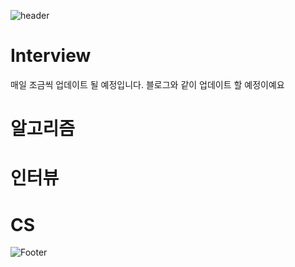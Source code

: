 ![header](https://capsule-render.vercel.app/api?type=egg&color=auto&height=200&section=header&text=주니어개발자인터뷰준비&fontSize=25)


# Interview

매일 조금씩 업데이트 될 예정입니다.
블로그와 같이 업데이트 할 예정이예요

# 알고리즘

# 인터뷰

# CS

![Footer](https://capsule-render.vercel.app/api?type=waving&color=auto&height=200&section=footer)
